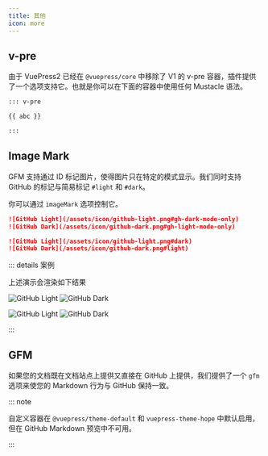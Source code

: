 ```yaml
---
title: 其他
icon: more
---
```


## v-pre

由于 VuePress2 已经在 `@vuepress/core` 中移除了 V1 的 v-pre 容器，插件提供了一个选项支持它。也就是你可以在下面的容器中使用任何 Mustacle 语法。

```md
::: v-pre

{{ abc }}

:::
```

## Image Mark

GFM 支持通过 ID 标记图片，使得图片只在特定的模式显示。我们同时支持 GitHub 的标记与简易标记 `#light` 和 `#dark`。

你可以通过 `imageMark` 选项控制它。

```md
![GitHub Light](/assets/icon/github-light.png#gh-dark-mode-only)
![GitHub Dark](/assets/icon/github-dark.png#gh-light-mode-only)

![GitHub Light](/assets/icon/github-light.png#dark)
![GitHub Dark](/assets/icon/github-dark.png#light)
```

::: details 案例

上述演示会渲染如下结果

![GitHub Light](/assets/icon/github-light.png#gh-dark-mode-only)
![GitHub Dark](/assets/icon/github-dark.png#gh-light-mode-only)

![GitHub Light](/assets/icon/github-light.png#dark)
![GitHub Dark](/assets/icon/github-dark.png#light)

:::

## GFM

如果您的文档既在文档站点上提供又直接在 GitHub 上提供，我们提供了一个 `gfm` 选项来使您的 Markdown 行为与 GitHub 保持一致。

::: note

自定义容器在 `@vuepress/theme-default` 和 `vuepress-theme-hope` 中默认启用，但在 GitHub Markdown 预览中不可用。

:::
